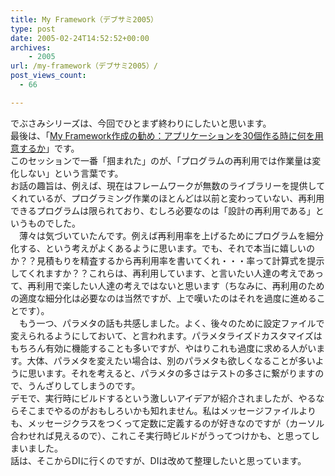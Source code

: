 ```yaml
---
title: My Framework（デブサミ2005）
type: post
date: 2005-02-24T14:52:52+00:00
archives:
    - 2005
url: /my-framework（デブサミ2005）/
post_views_count:
  - 66

---
```

でぶさみシリーズは、今回でひとまず終わりにしたいと思います。  
最後は、「[My Framework作成の勧め：アプリケーションを30個作る時に何を用意するか][1]」です。  
このセッションで一番「掴まれた」のが、「プログラムの再利用では作業量は変化しない」という言葉です。  
お話の趣旨は、例えば、現在はフレームワークが無数のライブラリーを提供してくれているが、プログラミング作業のほとんどは以前と変わっていない、再利用できるプログラムは限られており、むしろ必要なのは「設計の再利用である」というものでした。  
　薄々は気づいていたんです。例えば再利用率を上げるためにプログラムを細分化する、という考えがよくあるように思います。でも、それで本当に嬉しいのか？？見積もりを精査するから再利用率を書いてくれ・・・率って計算式を提示してくれますか？？これらは、再利用しています、と言いたい人達の考えであって、再利用で楽したい人達の考えではないと思います（ちなみに、再利用のための適度な細分化は必要なのは当然ですが、上で嘆いたのはそれを過度に進めることです）。  
　もう一つ、パラメタの話も共感しました。よく、後々のために設定ファイルで変えられるようにしておいて、と言われます。パラメタライズドカスタマイズはもちろん有効に機能することも多いですが、やはりこれも過度に求める人がいます。大体、パラメタを変えたい場合は、別のパラメタも欲しくなることが多いように思います。それを考えると、パラメタの多さはテストの多さに繋がりますので、うんざりしてしまうのです。  
デモで、実行時にビルドするという激しいアイデアが紹介されましたが、やるならそこまでやるのがおもしろいかも知れません。私はメッセージファイルよりも、メッセージクラスをつくって定数に定義するのが好きなのですが（カーソル合わせれば見えるので）、これこそ実行時ビルドがうってつけかも、と思ってしまいました。  
話は、そこからDIに行くのですが、DIは改めて整理したいと思っています。

 [1]: http://www.seshop.com/event/dev/timetable/Default.asp?mode=detail&eid=42&sid=184&tr=05%5F%2ENET